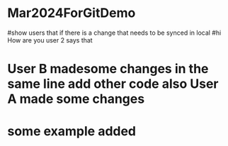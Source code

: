 # Mar2024ForGitDemo
#show users that if there is a change that needs to be synced in local
#hi How are you user 2 says that
# User B madesome changes in the same line add other code also User A made some changes
# some example added
